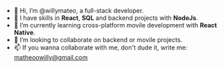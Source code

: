 - 👋 Hi, I’m @willymateo, a full-stack developer.
- 👀 I have skills in <strong>React</strong>, <strong>SQL</strong> and backend projects with <strong>NodeJs</strong>.
- 🌱 I’m currently learning cross-platform movile development with <strong>React Native</strong>.
- 💞️ I’m looking to collaborate on backend or movile projects.
- 📫 If you wanna collaborate with me, don't dude it, write me: matheoowilly@gmail.com

<!---
willymateo/willymateo is a ✨ special ✨ repository because its `README.md` (this file) appears on your GitHub profile.
You can click the Preview link to take a look at your changes.
--->

